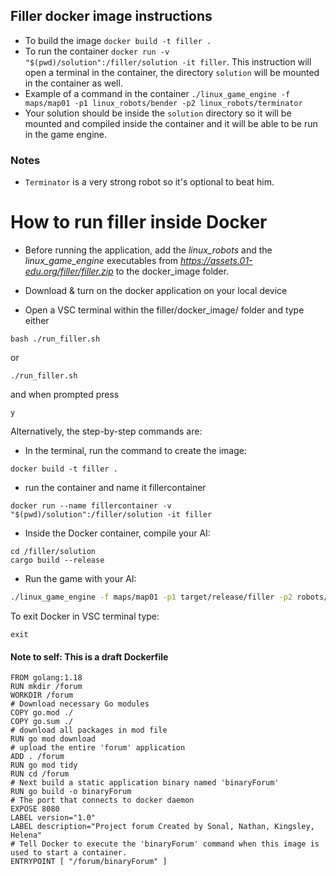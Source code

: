 ## Filler docker image instructions

- To build the image `docker build -t filler .`
- To run the container `docker run -v "$(pwd)/solution":/filler/solution -it filler`. This instruction will open a terminal in the container, the directory `solution` will be mounted in the container as well.
- Example of a command in the container `./linux_game_engine -f maps/map01 -p1 linux_robots/bender -p2 linux_robots/terminator`
- Your solution should be inside the `solution` directory so it will be mounted and compiled inside the container and it will be able to be run in the game engine.

### Notes

- `Terminator` is a very strong robot so it's optional to beat him.

# How to run filler inside Docker

- Before running the application, add the *linux_robots* and the *linux_game_engine* executables from *https://assets.01-edu.org/filler/filler.zip* to the docker_image folder.

- Download & turn on the docker application on your local device

- Open a VSC terminal within the filler/docker_image/ folder and type either

```shell
bash ./run_filler.sh
``` 
or
```shell
./run_filler.sh
``` 
and when prompted press
```shell
y
``` 

Alternatively, the step-by-step commands are:

- In the terminal, run the command to create the image:
```shell
docker build -t filler .
```
- run the container and name it fillercontainer
```shell
docker run --name fillercontainer -v "$(pwd)/solution":/filler/solution -it filler
```
- Inside the Docker container, compile your AI:
```shell
cd /filler/solution
cargo build --release
```
- Run the game with your AI:
```bash
./linux_game_engine -f maps/map01 -p1 target/release/filler -p2 robots/bender
```

To exit Docker in VSC terminal type: 
```shell
exit
```

#### Note to self: This is a draft Dockerfile
```Docker
FROM golang:1.18
RUN mkdir /forum
WORKDIR /forum
# Download necessary Go modules
COPY go.mod ./
COPY go.sum ./
# download all packages in mod file
RUN go mod download
# upload the entire 'forum' application
ADD . /forum
RUN go mod tidy
RUN cd /forum
# Next build a static application binary named 'binaryForum'
RUN go build -o binaryForum
# The port that connects to docker daemon
EXPOSE 8080
LABEL version="1.0"
LABEL description="Project forum Created by Sonal, Nathan, Kingsley, Helena"
# Tell Docker to execute the 'binaryForum' command when this image is used to start a container.
ENTRYPOINT [ "/forum/binaryForum" ]
```
